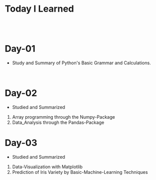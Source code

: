 # Today I Learned
<br><br>

# Day-01
- Study and Summary of Python's Basic Grammar and Calculations.
<br>

# Day-02
- Studied and Summarized
1. Array programming through the Numpy-Package
2. Data_Analysis through the Pandas-Package

# Day-03
- Studied and Summarized
1. Data-Visualization with Matplotlib
2. Prediction of Iris Variety by Basic-Machine-Learning Techniques
